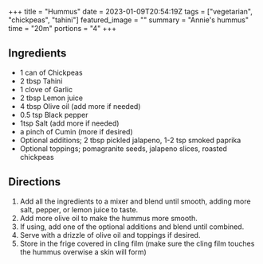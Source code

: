 +++
title = "Hummus"
date = 2023-01-09T20:54:19Z
tags = ["vegetarian", "chickpeas", "tahini"]
featured_image = ""
summary = "Annie's hummus"
time = "20m"
portions = "4"
+++

## Ingredients
- 1 can of Chickpeas
- 2 tbsp Tahini
- 1 clove of Garlic
- 2 tbsp Lemon juice
- 4 tbsp Olive oil (add more if needed)
- 0.5 tsp Black pepper
- 1tsp Salt (add more if needed)
- a pinch of Cumin (more if desired)
- Optional additions; 2 tbsp pickled jalapeno, 1-2 tsp smoked paprika
- Optional toppings; pomagranite seeds, jalapeno slices, roasted chickpeas

## Directions
1. Add all the ingredients to a mixer and blend until smooth, adding more salt, pepper, or lemon juice to taste.
2. Add more olive oil to make the hummus more smooth.
3. If using, add one of the optional additions and blend until combined.
4. Serve with a drizzle of olive oil and toppings if desired.
5. Store in the frige covered in cling film (make sure the cling film touches the hummus overwise a skin will form)